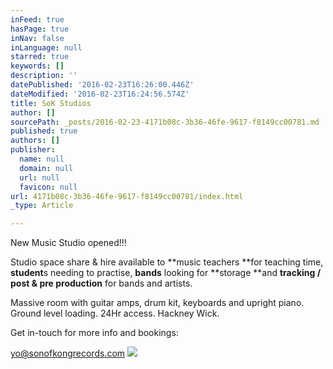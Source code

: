 ```yaml
---
inFeed: true
hasPage: true
inNav: false
inLanguage: null
starred: true
keywords: []
description: ''
datePublished: '2016-02-23T16:26:00.446Z'
dateModified: '2016-02-23T16:24:56.574Z'
title: SoK Studios
author: []
sourcePath: _posts/2016-02-23-4171b08c-3b36-46fe-9617-f8149cc00781.md
published: true
authors: []
publisher:
  name: null
  domain: null
  url: null
  favicon: null
url: 4171b08c-3b36-46fe-9617-f8149cc00781/index.html
_type: Article

---
```

New Music Studio opened!!!

Studio space share & hire available to **music teachers **for teaching time, **student**s needing to practise, **bands** looking for **storage **and **tracking / post & pre production** for bands and artists.

Massive room with guitar amps, drum kit, keyboards and upright piano. Ground level loading. 24Hr access. Hackney Wick. 

Get in-touch for more info and bookings:

yo@sonofkongrecords.com ![](https://the-grid-user-content.s3-us-west-2.amazonaws.com/a65bc74c-0aac-4c70-aa81-62a661fce255.JPG)